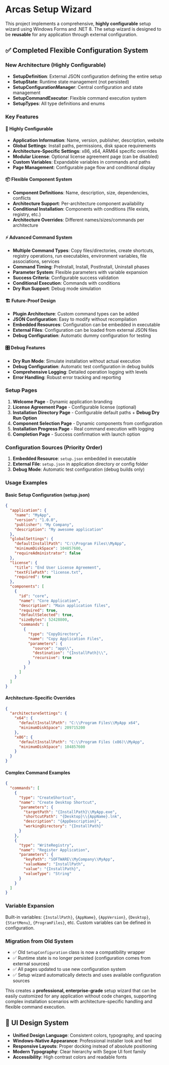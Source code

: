 # Arcas Setup Wizard

This project implements a comprehensive, **highly configurable** setup wizard using Windows Forms and .NET 8. The setup wizard is designed to be **reusable** for any application through external configuration.

## ✅ **Completed Flexible Configuration System**

### **New Architecture (Highly Configurable)**
- **SetupDefinition**: External JSON configuration defining the entire setup
- **SetupState**: Runtime state management (not persisted)
- **SetupConfigurationManager**: Central configuration and state management
- **SetupCommandExecutor**: Flexible command execution system
- **SetupTypes**: All type definitions and enums

### **Key Features**

#### **🔧 Highly Configurable**
- **Application Information**: Name, version, publisher, description, website
- **Global Settings**: Install paths, permissions, disk space requirements
- **Architecture-Specific Settings**: x86, x64, ARM64 specific overrides
- **Modular License**: Optional license agreement page (can be disabled)
- **Custom Variables**: Expandable variables in commands and paths
- **Page Management**: Configurable page flow and conditional display

#### **📦 Flexible Component System**
- **Component Definitions**: Name, description, size, dependencies, conflicts
- **Architecture Support**: Per-architecture component availability
- **Conditional Installation**: Components with conditions (file exists, registry, etc.)
- **Architecture Overrides**: Different names/sizes/commands per architecture

#### **⚡ Advanced Command System**
- **Multiple Command Types**: Copy files/directories, create shortcuts, registry operations, run executables, environment variables, file associations, services
- **Command Timing**: PreInstall, Install, PostInstall, Uninstall phases
- **Parameter System**: Flexible parameters with variable expansion
- **Success Criteria**: Configurable success validation
- **Conditional Execution**: Commands with conditions
- **Dry Run Support**: Debug mode simulation

#### **🏗️ Future-Proof Design**
- **Plugin Architecture**: Custom command types can be added
- **JSON Configuration**: Easy to modify without recompilation
- **Embedded Resources**: Configuration can be embedded in executable
- **External Files**: Configuration can be loaded from external JSON files
- **Debug Configuration**: Automatic dummy configuration for testing

#### **🎛️ Debug Features**
- **Dry Run Mode**: Simulate installation without actual execution
- **Debug Configuration**: Automatic test configuration in debug builds
- **Comprehensive Logging**: Detailed operation logging with levels
- **Error Handling**: Robust error tracking and reporting

### **Setup Pages**
1. **Welcome Page** - Dynamic application branding
2. **License Agreement Page** - Configurable license (optional)
3. **Installation Directory Page** - Configurable default paths + **Debug Dry Run Option**
4. **Component Selection Page** - Dynamic components from configuration
5. **Installation Progress Page** - Real command execution with logging
6. **Completion Page** - Success confirmation with launch option

### **Configuration Sources (Priority Order)**
1. **Embedded Resource**: `setup.json` embedded in executable
2. **External File**: `setup.json` in application directory or config folder
3. **Debug Mode**: Automatic test configuration (debug builds only)

### **Usage Examples**

#### **Basic Setup Configuration (setup.json)**
```json
{
  "application": {
    "name": "MyApp",
    "version": "1.0.0",
    "publisher": "My Company",
    "description": "My awesome application"
  },
  "globalSettings": {
    "defaultInstallPath": "C:\\Program Files\\MyApp",
    "minimumDiskSpace": 104857600,
    "requireAdministrator": false
  },
  "license": {
    "title": "End User License Agreement",
    "textFilePath": "license.txt",
    "required": true
  },
  "components": [
    {
      "id": "core",
      "name": "Core Application",
      "description": "Main application files",
      "required": true,
      "defaultSelected": true,
      "sizeBytes": 52428800,
      "commands": [
        {
          "type": "CopyDirectory",
          "name": "Copy Application Files",
          "parameters": {
            "source": "app\\",
            "destination": "{InstallPath}\\",
            "recursive": true
          }
        }
      ]
    }
  ]
}
```

#### **Architecture-Specific Overrides**
```json
{
  "architectureSettings": {
    "x64": {
      "defaultInstallPath": "C:\\Program Files\\MyApp x64",
      "minimumDiskSpace": 209715200
    },
    "x86": {
      "defaultInstallPath": "C:\\Program Files (x86)\\MyApp",
      "minimumDiskSpace": 104857600
    }
  }
}
```

#### **Complex Command Examples**
```json
{
  "commands": [
    {
      "type": "CreateShortcut",
      "name": "Create Desktop Shortcut",
      "parameters": {
        "targetPath": "{InstallPath}\\MyApp.exe",
        "shortcutPath": "{Desktop}\\{AppName}.lnk",
        "description": "{AppDescription}",
        "workingDirectory": "{InstallPath}"
      }
    },
    {
      "type": "WriteRegistry",
      "name": "Register Application",
      "parameters": {
        "keyPath": "SOFTWARE\\MyCompany\\MyApp",
        "valueName": "InstallPath",
        "value": "{InstallPath}",
        "valueType": "String"
      }
    }
  ]
}
```

### **Variable Expansion**
Built-in variables: `{InstallPath}`, `{AppName}`, `{AppVersion}`, `{Desktop}`, `{StartMenu}`, `{ProgramFiles}`, etc.
Custom variables can be defined in configuration.

### **Migration from Old System**
- ✅ Old `SetupConfiguration` class is now a compatibility wrapper
- ✅ Runtime state is no longer persisted (configuration comes from external sources)
- ✅ All pages updated to use new configuration system
- ✅ Setup wizard automatically detects and uses available configuration sources

This creates a **professional, enterprise-grade** setup wizard that can be easily customized for any application without code changes, supporting complex installation scenarios with architecture-specific handling and flexible command execution.

## 🎨 **UI Design System**
- **Unified Design Language**: Consistent colors, typography, and spacing
- **Windows-Native Appearance**: Professional installer look and feel
- **Responsive Layouts**: Proper docking instead of absolute positioning
- **Modern Typography**: Clear hierarchy with Segoe UI font family
- **Accessibility**: High contrast colors and readable fonts